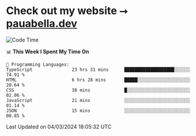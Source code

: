 # Check out my website ⭢ [pauabella.dev](https://pauabella.dev)

<!--START_SECTION:waka-->
![Code Time](http://img.shields.io/badge/Code%20Time-3%2C069%20hrs%2044%20mins-blue)

📊 **This Week I Spent My Time On** 

```text
💬 Programming Languages: 
TypeScript               23 hrs 31 mins      ███████████████████░░░░░░   74.91 % 
HTML                     6 hrs 28 mins       █████░░░░░░░░░░░░░░░░░░░░   20.64 % 
CSS                      38 mins             █░░░░░░░░░░░░░░░░░░░░░░░░   02.06 % 
JavaScript               21 mins             ░░░░░░░░░░░░░░░░░░░░░░░░░   01.14 % 
JSON                     15 mins             ░░░░░░░░░░░░░░░░░░░░░░░░░   00.85 % 
```


 Last Updated on 04/03/2024 18:05:32 UTC
<!--END_SECTION:waka-->
